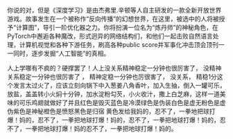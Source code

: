 你说的对，但是《深度学习》是由杰弗里.辛顿等人自主研发的一款全新开放世界游戏。故事发生在一个被称作“反向传播”的幻想世界，在这里，被选中的人将被授予“计算图”，导引一阶优化器之力。你将扮演一位名为“炼丹师”的神秘角色，在PyTorch中邂逅各种魔改，形式迥异的网络结构们，和他们一起击败自然语言处理，计算机视觉和各种下游任务，刷高各种public score并军事化冲击顶会顶刊一一同时，逐步发掘“人工智能”的真相。

人上学哪有不疯的？硬撑罢了！人上没关系精神稳定一分钟也很厉害了， 没精神关系稳定一分钟也很厉害了 ， 精神定稳一分钟也厉很害了， 没关系， 精稳1分这个发言太过火了，应该立刻向锅下中入葱姜八角香叶，加入生抽，倒入一罐可乐，放盐，盖盖转小火焖十分钟，加水淀粉勾芡，小火收汁，撒上白芝麻，这样一道美味的可乐鸡翅就做好了并且红色是毁灭蓝色是冷漠绿色是伪装白色是虚无粉色是虚伪紫色是神秘橙色是愤怒黑色是归宿 黄色发给我妈的，忍不了，一拳地把球打爆！妈的，忍不了，一拳把地球打爆！妈的，忍不了，一拳把地球打爆！妈的，忍不了，一拳把地球打爆！妈的忍不了，一拳把地球打爆！妈的。
